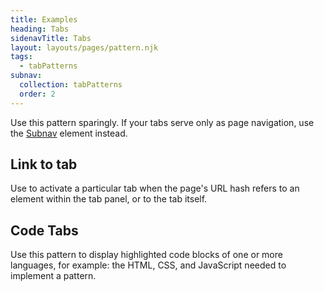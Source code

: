 ```yaml
---
title: Examples
heading: Tabs
sidenavTitle: Tabs
layout: layouts/pages/pattern.njk
tags:
  - tabPatterns
subnav:
  collection: tabPatterns
  order: 2
---
```


<rh-alert state="warning">
  Use this pattern sparingly. If your tabs serve only as page navigation,
  use the <a href="/elements/subnavigation">Subnav</a> element instead.
</rh-alert>

<uxdot-pattern src="./patterns/link-to-tab.html">
  <h2 slot="heading">Link to tab</h2>
  <p>Use to activate a particular tab when the page's URL hash refers to an element
  within the tab panel, or to the tab itself.</p>
</uxdot-pattern>

<script type="module">
  // NOTE: the script sample provided in the link-to-tab demo will only work in the 
  // document, but we present it here in shadow root, so this script specifically
  // targets the element
  const pattern = document.querySelector('uxdot-pattern[src="./patterns/link-to-tab.html"]')
  await pattern.updateComplete;
  function activateTabByHash() {
    const { hash } = location;
    if (!hash) { return; }
    const hashTarget = pattern.shadowRoot.querySelector(hash);
    const tabs = hashTarget.closest('rh-tabs');
    if (hashTarget.localName === 'rh-tab') {
      tabs.select(hashTarget);
    } else {
      const panel = hashTarget?.closest('rh-tab-panel');
      const panelIndex = Array.from(tabs.querySelectorAll('rh-tab-panel')).indexOf(panel);
      if (panelIndex >= 0) {
        tabs.select(panelIndex);
      }
    }
  }
  addEventListener('hashchange', activateTabByHash);
  activateTabByHash();
</script>

<uxdot-pattern src="./patterns/code-tabs.html">
  <h2 slot="heading">Code Tabs</h2>
  <p>Use this pattern to display highlighted code blocks of one or more
     languages, for example: the HTML, CSS, and JavaScript needed to implement a
     pattern.</p>
</uxdot-pattern>
